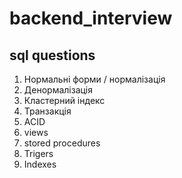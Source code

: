 # backend_interview
## sql questions
1) Нормальні форми / нормалізація
2) Денормалізація
3) Кластерний індекс
4) Транзакція
5) ACID
6) views
7) stored procedures
8) Trigers
9) Indexes
